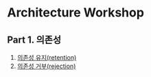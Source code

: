 # Architecture Workshop

## Part 1. 의존성
1. [의존성 유지(retention)](./Part01.Dependency/Ch01.DependencyRetention/README.md)
1. [의존성 거부(rejection)](./Part01.Dependency/Ch02.DependencyRejection/README.md)